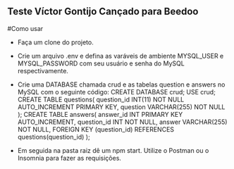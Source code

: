 ## Teste Víctor Gontijo Cançado para Beedoo

#Como usar

- Faça um clone do projeto. 
- Crie um arquivo .env e defina as varáveis de ambiente MYSQL_USER e MYSQL_PASSWORD com seu usuário e senha do MySQL respectivamente.
- Crie uma DATABASE chamada crud e as tabelas question e answers no MySQL com o seguinte código:
      CREATE DATABASE crud; 
      USE crud;
      CREATE TABLE questions(
      question_id INT(11) NOT NULL AUTO_INCREMENT PRIMARY KEY, 
      question VARCHAR(255) NOT NULL
      );
      CREATE TABLE answers(
      answer_id INT PRIMARY KEY AUTO_INCREMENT, 
      question_id INT NOT NULL, 
      answer VARCHAR(255) NOT NULL,
      FOREIGN KEY (question_id) REFERENCES questions(question_id)
      );
      
- Em seguida na pasta raiz dê um npm start. Utilize o Postman ou o Insomnia para fazer as requisições.


